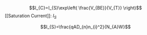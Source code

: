 

$$I_{C}=I_{S}\exp\left( \frac{V_{BE}}{V_{T}} \right)$$
[[Saturation Current]]: $I_{S}$

$$I_{S}=\frac{qAD_{n}n_{i}^2}{N_{A}W}$$
